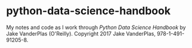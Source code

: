 # python-data-science-handbook

My notes and code as I work through *Python Data Science Handbook* by Jake VanderPlas (O'Reilly). Copyright 2017 Jake VanderPlas, 978-1-491-91205-8.